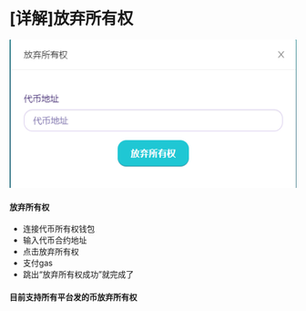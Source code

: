 # \[详解]放弃所有权

![](<../.gitbook/assets/image (52).png>)

#### 放弃所有权

* 连接代币所有权钱包
* 输入代币合约地址
* 点击放弃所有权
* 支付gas
* 跳出“放弃所有权成功”就完成了

#### 目前支持所有平台发的币放弃所有权



